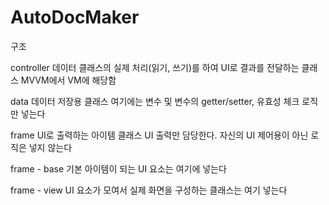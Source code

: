 # AutoDocMaker

구조

controller
데이터 클래스의 실제 처리(읽기, 쓰기)를 하여 UI로 결과를 전달하는 클래스
MVVM에서 VM에 해당함

data
데이터 저장용 클래스
여기에는 변수 및 변수의 getter/setter, 유효성 체크 로직만 넣는다

frame
UI로 출력하는 아이템 클래스
UI 출력만 담당한다. 자신의 UI 제어용이 아닌 로직은 넣지 않는다

frame - base
기본 아이템이 되는 UI 요소는 여기에 넣는다

frame - view
UI 요소가 모여서 실제 화면을 구성하는 클래스는 여기 넣는다

